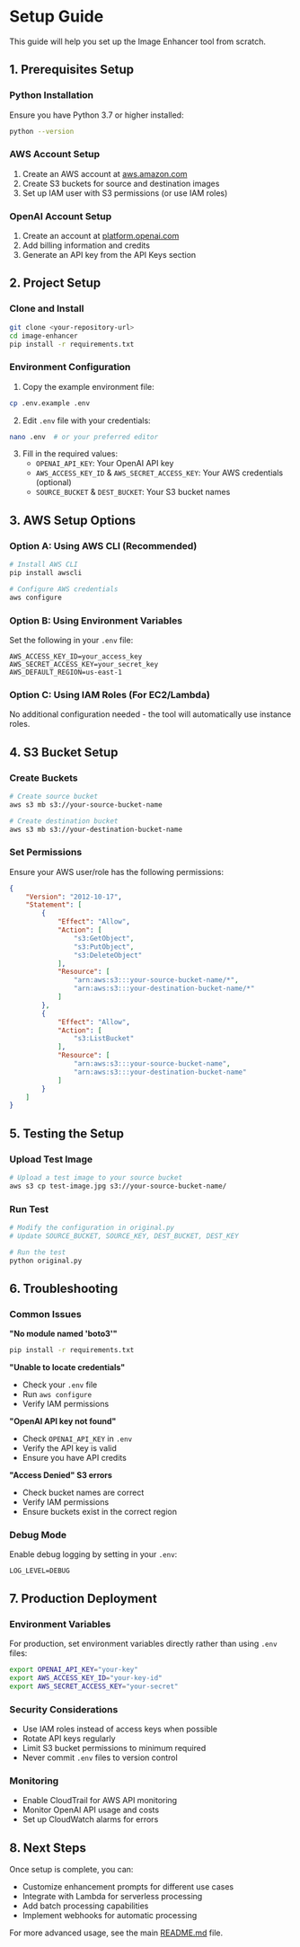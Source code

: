 # Setup Guide

This guide will help you set up the Image Enhancer tool from scratch.

## 1. Prerequisites Setup

### Python Installation
Ensure you have Python 3.7 or higher installed:
```bash
python --version
```

### AWS Account Setup
1. Create an AWS account at [aws.amazon.com](https://aws.amazon.com)
2. Create S3 buckets for source and destination images
3. Set up IAM user with S3 permissions (or use IAM roles)

### OpenAI Account Setup
1. Create an account at [platform.openai.com](https://platform.openai.com)
2. Add billing information and credits
3. Generate an API key from the API Keys section

## 2. Project Setup

### Clone and Install
```bash
git clone <your-repository-url>
cd image-enhancer
pip install -r requirements.txt
```

### Environment Configuration
1. Copy the example environment file:
```bash
cp .env.example .env
```

2. Edit `.env` file with your credentials:
```bash
nano .env  # or your preferred editor
```

3. Fill in the required values:
   - `OPENAI_API_KEY`: Your OpenAI API key
   - `AWS_ACCESS_KEY_ID` & `AWS_SECRET_ACCESS_KEY`: Your AWS credentials (optional)
   - `SOURCE_BUCKET` & `DEST_BUCKET`: Your S3 bucket names

## 3. AWS Setup Options

### Option A: Using AWS CLI (Recommended)
```bash
# Install AWS CLI
pip install awscli

# Configure AWS credentials
aws configure
```

### Option B: Using Environment Variables
Set the following in your `.env` file:
```
AWS_ACCESS_KEY_ID=your_access_key
AWS_SECRET_ACCESS_KEY=your_secret_key
AWS_DEFAULT_REGION=us-east-1
```

### Option C: Using IAM Roles (For EC2/Lambda)
No additional configuration needed - the tool will automatically use instance roles.

## 4. S3 Bucket Setup

### Create Buckets
```bash
# Create source bucket
aws s3 mb s3://your-source-bucket-name

# Create destination bucket
aws s3 mb s3://your-destination-bucket-name
```

### Set Permissions
Ensure your AWS user/role has the following permissions:
```json
{
    "Version": "2012-10-17",
    "Statement": [
        {
            "Effect": "Allow",
            "Action": [
                "s3:GetObject",
                "s3:PutObject",
                "s3:DeleteObject"
            ],
            "Resource": [
                "arn:aws:s3:::your-source-bucket-name/*",
                "arn:aws:s3:::your-destination-bucket-name/*"
            ]
        },
        {
            "Effect": "Allow",
            "Action": [
                "s3:ListBucket"
            ],
            "Resource": [
                "arn:aws:s3:::your-source-bucket-name",
                "arn:aws:s3:::your-destination-bucket-name"
            ]
        }
    ]
}
```

## 5. Testing the Setup

### Upload Test Image
```bash
# Upload a test image to your source bucket
aws s3 cp test-image.jpg s3://your-source-bucket-name/
```

### Run Test
```bash
# Modify the configuration in original.py
# Update SOURCE_BUCKET, SOURCE_KEY, DEST_BUCKET, DEST_KEY

# Run the test
python original.py
```

## 6. Troubleshooting

### Common Issues

**"No module named 'boto3'"**
```bash
pip install -r requirements.txt
```

**"Unable to locate credentials"**
- Check your `.env` file
- Run `aws configure` 
- Verify IAM permissions

**"OpenAI API key not found"**
- Check `OPENAI_API_KEY` in `.env`
- Verify the API key is valid
- Ensure you have API credits

**"Access Denied" S3 errors**
- Check bucket names are correct
- Verify IAM permissions
- Ensure buckets exist in the correct region

### Debug Mode
Enable debug logging by setting in your `.env`:
```
LOG_LEVEL=DEBUG
```

## 7. Production Deployment

### Environment Variables
For production, set environment variables directly rather than using `.env` files:

```bash
export OPENAI_API_KEY="your-key"
export AWS_ACCESS_KEY_ID="your-key-id"
export AWS_SECRET_ACCESS_KEY="your-secret"
```

### Security Considerations
- Use IAM roles instead of access keys when possible
- Rotate API keys regularly
- Limit S3 bucket permissions to minimum required
- Never commit `.env` files to version control

### Monitoring
- Enable CloudTrail for AWS API monitoring
- Monitor OpenAI API usage and costs
- Set up CloudWatch alarms for errors

## 8. Next Steps

Once setup is complete, you can:
- Customize enhancement prompts for different use cases
- Integrate with Lambda for serverless processing
- Add batch processing capabilities
- Implement webhooks for automatic processing

For more advanced usage, see the main [README.md](README.md) file.
